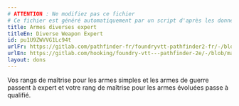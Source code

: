 ```yaml
---
# ATTENTION : Ne modifiez pas ce fichier
# Ce fichier est généré automatiquement par un script d'après les données du module Foundry VTT officiel et de sa traduction
title: Armes diverses expert
titleEn: Diverse Weapon Expert
id: pu1U9ZWVVG1Lc94t
urlFr: https://gitlab.com/pathfinder-fr/foundryvtt-pathfinder2-fr/-/blob/master/data/feats/pu1U9ZWVVG1Lc94t.htm
urlEn: https://gitlab.com/hooking/foundry-vtt---pathfinder-2e/-/blob/master/packs/data/feats.db/diverse-weapon-expert.json
layout: dons
---
```

Vos rangs de maîtrise pour les armes simples et les armes de guerre passent à expert et votre rang de maîtrise pour les armes évoluées passe à qualifié.
